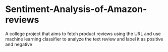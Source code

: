 # Sentiment-Analysis-of-Amazon-reviews
A college project that aims to fetch product reviews using the URL and use machine learning classifier to analyze the text review and label it as positive and negative
